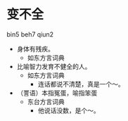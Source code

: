 # 变不全
bin5 beh7 qiun2
+ 身体有残疾。
  * 如东方言词典
+ 比喻智力发育不健全的人。
  * 如东方言词典
    - 连话都说不清楚，真是一个～。
+ （詈语）本指冤蛋，喻指笨蛋
  * 东台方言词典
    - 他说话没数，是个～。
